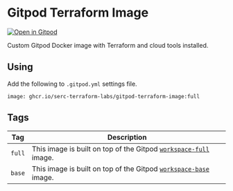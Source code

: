 # Gitpod Terraform Image

[![Open in Gitpod](https://gitpod.io/button/open-in-gitpod.svg)](https://gitpod.io/#https://github.com/SERC-Terraform-Labs/Gitpod-Terraform-Image)

Custom Gitpod Docker image with Terraform and cloud tools installed.

## Using

Add the following to `.gitpod.yml` settings file.

```
image: ghcr.io/serc-terraform-labs/gitpod-terraform-image:full
```

## Tags

| Tag | Description |
| --- | --- |
| `full` | This image is built on top of the Gitpod [`workspace-full`](https://hub.docker.com/r/gitpod/workspace-full) image. |
| `base` | This image is built on top of the Gitpod [`workspace-base`](https://hub.docker.com/r/gitpod/workspace-base) image. |
